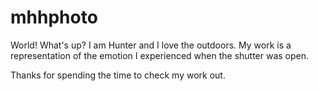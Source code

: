 # mhhphoto

World! What's up? I am Hunter and I love the outdoors. My work is a representation of the emotion I experienced when the shutter was open. 

Thanks for spending the time to check my work out.

